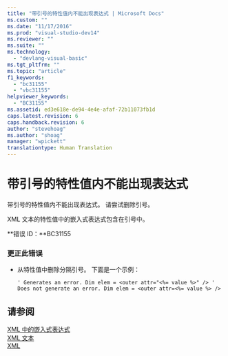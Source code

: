 ```yaml
---
title: "带引号的特性值内不能出现表达式 | Microsoft Docs"
ms.custom: ""
ms.date: "11/17/2016"
ms.prod: "visual-studio-dev14"
ms.reviewer: ""
ms.suite: ""
ms.technology: 
  - "devlang-visual-basic"
ms.tgt_pltfrm: ""
ms.topic: "article"
f1_keywords: 
  - "bc31155"
  - "vbc31155"
helpviewer_keywords: 
  - "BC31155"
ms.assetid: ed3e618e-de94-4e4e-afaf-72b11073fb1d
caps.latest.revision: 6
caps.handback.revision: 6
author: "stevehoag"
ms.author: "shoag"
manager: "wpickett"
translationtype: Human Translation
---
```

# 带引号的特性值内不能出现表达式
带引号的特性值内不能出现表达式。 请尝试删除引号。  
  
 XML 文本的特性值中的嵌入式表达式包含在引号中。  
  
 **错误 ID：**BC31155  
  
### 更正此错误  
  
-   从特性值中删除分隔引号。 下面是一个示例：  
  
    ```vb#  
    ' Generates an error. Dim elem = <outer attr="<%= value %>" /> ' Does not generate an error. Dim elem = <outer attr=<%= value %> />  
    ```  
  
## 请参阅  
 [XML 中的嵌入式表达式](../../visual-basic/programming-guide/language-features/xml/embedded-expressions-in-xml.md)   
 [XML 文本](../../visual-basic/language-reference/xml-literals/index.md)   
 [XML](../../visual-basic/programming-guide/language-features/xml/index.md)